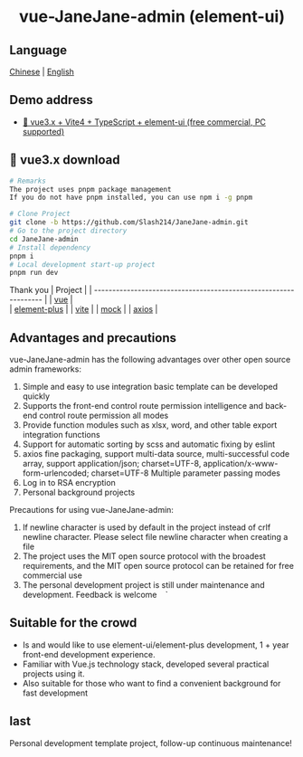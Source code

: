 <div align="center">
<h1> vue-JaneJane-admin (element-ui) </h1>
</div>

## Language
[Chinese](./README.md) | [English](./README_en.md)
 
## Demo address

- [🎉 vue3.x + Vite4 + TypeScript + element-ui (free commercial, PC supported)]()

## 🌱 vue3.x download
```bash
# Remarks
The project uses pnpm package management
If you do not have pnpm installed, you can use npm i -g pnpm

# Clone Project
git clone -b https://github.com/Slash214/JaneJane-admin.git
# Go to the project directory
cd JaneJane-admin
# Install dependency
pnpm i
# Local development start-up project
pnpm run dev
```

Thank you
| Project                                                          |
| ---------------------------------------------------------------- |
| [vue](https://github.com/vuejs/vue)                              |              
| [element-plus](https://github.com/element-plus/element-plus)     |
| [vite](https://cn.vitejs.dev/guide/)                             |
| [mock](https://github.com/nuysoft/Mock)                          |
| [axios](https://github.com/axios/axios)                          |

## Advantages and precautions

vue-JaneJane-admin has the following advantages over other open source admin frameworks:
1. Simple and easy to use integration basic template can be developed quickly
1. Supports the front-end control route permission intelligence and back-end control route permission all modes
2. Provide function modules such as xlsx, word, and other table export integration functions
4. Support for automatic sorting by scss and automatic fixing by eslint
5. axios fine packaging, support multi-data source, multi-successful code array, support application/json; charset=UTF-8, application/x-www-form-urlencoded; charset=UTF-8 Multiple parameter passing modes
6. Log in to RSA encryption
7. Personal background projects


Precautions for using vue-JaneJane-admin:
1. lf newline character is used by default in the project instead of crlf newline character. Please select file newline character when creating a file
2. The project uses the MIT open source protocol with the broadest requirements, and the MIT open source protocol can be retained for free commercial use
3. The personal development project is still under maintenance and development. Feedback is welcome
` ` `


## Suitable for the crowd
- Is and would like to use element-ui/element-plus development, 1 + year front-end development experience.
- Familiar with Vue.js technology stack, developed several practical projects using it.
- Also suitable for those who want to find a convenient background for fast development


## last
Personal development template project, follow-up continuous maintenance!
